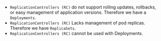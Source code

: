 
- `ReplicationControllers (RC)` do not support rolling updates, rollbacks, or easy management of application versions. Therefore we have a `Deployments`.
- `ReplicationControllers (RC)` Lacks management of pod replicas. Therefore we have `ReplicaSets`.
- `ReplicationControllers (RC)` cannot be used with Deployments.
